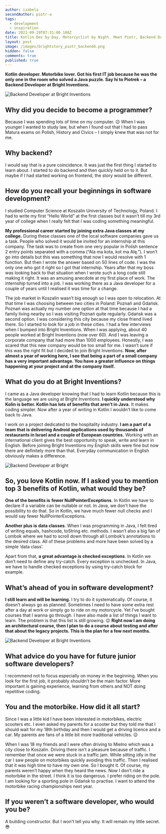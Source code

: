 ```yaml
---
author: izabela
secondAuthor: piotr-a
tags:
  - development
  - inspiration
date: 2021-09-29T07:31:00.108Z
title: Kotlin Dev by Day, Motorcyclist by Night. Meet Piotr, Backend Dev from Poland
layout: post
image: /images/brightstory_piotr_backend4.png
hidden: false
comments: true
published: true
---
```

**Kotlin developer. Motorbike lover. Got his first IT job because he was the only one in the room who solved a Java puzzle. Say hi to Piotrek – a Backend Developer at Bright Inventions.**

![Backend Developer at Bright Inventions](/images/brightstory_piotr_backend_dev.png)

## Why did you decide to become a programmer?

Because I was spending lots of time on my computer. 😉  When I was younger I wanted to study law, but when I found out that I had to pass Matura exams on Polish, History and Civics – I simply knew that was not for me.

## Why backend?

I would say that is a pure coincidence. It was just the first thing I started to learn about. I started to do backend and then quickly held on to it. But maybe if I had started working on frontend, the story would be different.

## How do you recall your beginnings in software development?

I studied Computer Science at Koszalin University of Technology, Poland. I had to write my first “Hello World” at the first classes but it wasn’t till my 3rd year of college when I really felt that I was coding something meaningful.

**My professional career started by joining extra Java classes at my college.** During these classes one of the local software companies gave us a task. People who solved it would be invited for an internship at this company. The task was to create from one very popular in Polish sentence 2 entry points separated with a comma (“Ala ma kota, kot ma Alę.”). I won’t go into details but this was something that now I would resolve with 1 function. But then I wrote the answer based on 50 lines of code. I was the only one who got it right so I got that internship. Years after that my boss was looking back to that situation when I wrote such a long code still making it right. It was an amusing anecdote at my first place of work. The internship turned into a job. I was working there as a Java developer for a couple of years until I realised it was time for a change.

The job market in Koszalin wasn’t big enough so I was open to relocation. At that time I was choosing between two cities in Poland: Poznań and Gdańsk. Poznań was actually my number one option at that time because I had a family living nearby so I was visiting Poznań quite regularly. Gdańsk was a second option. I was considering this city because my close friend lived there. So I started to look for a job in these cities. I had a few interviews when I bumped into Bright Inventions. When I was applying, about 40 people worked at Bright Inventions (now over 60). And I was leaving a corporate company that had more than 1000 employees. Honestly, I was scared that this new company would be too small for me. I wasn’t sure if this was the right fit but I decided to join Bright Inventions. **Now, after almost a year of working here, I see that being a part of a small company has a very important advantage. You have a greater influence on things happening at your project and at the company itself.**

## What do you do at Bright Inventions?

I came as a Java developer knowing that I had to learn Kotlin because this is the language we are using at Bright Inventions. **I quickly understood why Kolin is better. Kotlin has lots of benefits that aren’t in Java.** It makes coding simpler. Now after a year of writing in Kotlin I wouldn’t like to come back to Java.

I work on a project dedicated to the hospitality industry. **I am a part of a team that is delivering Android applications used by thousands of restaurants in Israel and a couple of European countries.** Working with an international client gives the best opportunity to speak, write and learn in English. Before joining Bright Inventions my English skills were fine but now there are definitely more than that. Everyday communication in English obviously makes a difference.

![Backend Developer at Bright](/images/brightstorypiotr3.png)

## So, you love Kotlin now. If I asked you to mention top 3 benefits of Kotlin, what would they be?

**One of the benefits is** **fewer NullPointerExceptions**. In Kotlin we have to declare if a variable can be nullable or not. In Java, we don’t have the possibility to do that. So in Kotlin, we have much fewer null checks and I would say fewer NullPointerExceptions.

**Another plus is** **data classes**. When I was programming in Java, I felt tired of writing equals, hashcode, toString etc. methods. I wasn’t also a big fan of Lombok where we had to scroll down through all Lombok’s annotations to the desired class. All of these problems and more have been solved by a simple ‘data class’.

Apart from that, **a great advantage is checked exceptions**. In Kotlin we don’t need to define any try-catch. Every exception is unchecked. In Java, we have to handle checked exceptions by using try-catch block for example.

## What’s ahead of you in software development?

**I still learn and will be learning.** I try to do it systematically. Of course, it doesn’t always go as planned. Sometimes I need to have some extra rest after a day at work or simply go to ride on my motorcycle. Yet I’ve bought courses that I wanna go through. I have also made a list of things I want to learn. The problem is that this list is still growing. 😉  **Right now I am doing an architectural course, then I plan to do a course about testing and after that about the legacy projects. This is the plan for a few next months.** 

![Backend Developer at Bright Inventions](/images/brightstorypiotr4.png)

## What advice do you have for future junior software developers?

I recommend not to focus especially on money in the beginning. When you look for the first job, it probably shouldn’t be the main factor. More important is gaining experience, learning from others and NOT doing repetitive coding.

## You and the motorbike. How did it all start?

Since I was a little kid I have been interested in motorbikes, electric scooters etc. I even asked my parents for a scooter but they told me that I should wait for my 18th birthday and then I would get a driving licence and a car. My parents are fans of a little bit more traditional vehicles. 😉

When I was 18 my friends and I were often driving to Mielno which was a city close to Koszalin. Driving there isn’t a pleasure because of traffic. I remember that once we were stuck in a traffic jam. While sitting idly in the car I saw people on motorbikes quickly avoiding this traffic. Then I realised that it was high time to have my own one. So I bought it. Of course, my parents weren’t happy when they heard the news. Now I don’t ride a motorbike in the street. I think it is too dangerous. I prefer riding on the pole. I am looking for a sporting pole in Gdańsk to practise. I want to attend the motorbike racing championships next year.

## If you weren’t a software developer, who would you be?

A building constructor. But I won’t tell you why. It will remain my little secret. 😎

